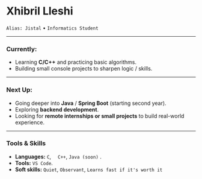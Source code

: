 # Xhibril Lleshi  
`Alias: Jistal` • `Informatics Student`


---

### Currently:
- Learning **C/C++** and practicing basic algorithms.  
- Building small console projects to sharpen logic / skills.  

---

### Next Up:
- Going deeper into **Java** / **Spring Boot** (starting second year).  
- Exploring **backend development**.  
- Looking for **remote internships or small projects** to build real-world experience.  

---

### Tools & Skills
- **Languages:** `C`, <img src="https://cdn.jsdelivr.net/gh/devicons/devicon@latest/icons/c/c-original.svg" height="10"/>
 `C++`, `Java (soon)` . 
- **Tools:** `VS Code`.
- **Soft skills:** `Quiet`, `Observant`, `Learns fast if it's worth it`


